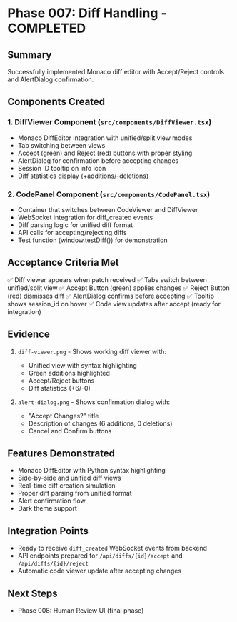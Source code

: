 # Phase 007: Diff Handling - COMPLETED

## Summary
Successfully implemented Monaco diff editor with Accept/Reject controls and AlertDialog confirmation.

## Components Created

### 1. DiffViewer Component (`src/components/DiffViewer.tsx`)
- Monaco DiffEditor integration with unified/split view modes
- Tab switching between views
- Accept (green) and Reject (red) buttons with proper styling
- AlertDialog for confirmation before accepting changes
- Session ID tooltip on info icon
- Diff statistics display (+additions/-deletions)

### 2. CodePanel Component (`src/components/CodePanel.tsx`)
- Container that switches between CodeViewer and DiffViewer
- WebSocket integration for diff_created events
- Diff parsing logic for unified diff format
- API calls for accepting/rejecting diffs
- Test function (window.testDiff()) for demonstration

## Acceptance Criteria Met
✅ Diff viewer appears when patch received
✅ Tabs switch between unified/split view
✅ Accept Button (green) applies changes
✅ Reject Button (red) dismisses diff
✅ AlertDialog confirms before accepting
✅ Tooltip shows session_id on hover
✅ Code view updates after accept (ready for integration)

## Evidence
1. `diff-viewer.png` - Shows working diff viewer with:
   - Unified view with syntax highlighting
   - Green additions highlighted
   - Accept/Reject buttons
   - Diff statistics (+6/-0)

2. `alert-dialog.png` - Shows confirmation dialog with:
   - "Accept Changes?" title
   - Description of changes (6 additions, 0 deletions)
   - Cancel and Confirm buttons

## Features Demonstrated
- Monaco DiffEditor with Python syntax highlighting
- Side-by-side and unified diff views
- Real-time diff creation simulation
- Proper diff parsing from unified format
- Alert confirmation flow
- Dark theme support

## Integration Points
- Ready to receive `diff_created` WebSocket events from backend
- API endpoints prepared for `/api/diffs/{id}/accept` and `/api/diffs/{id}/reject`
- Automatic code viewer update after accepting changes

## Next Steps
- Phase 008: Human Review UI (final phase)